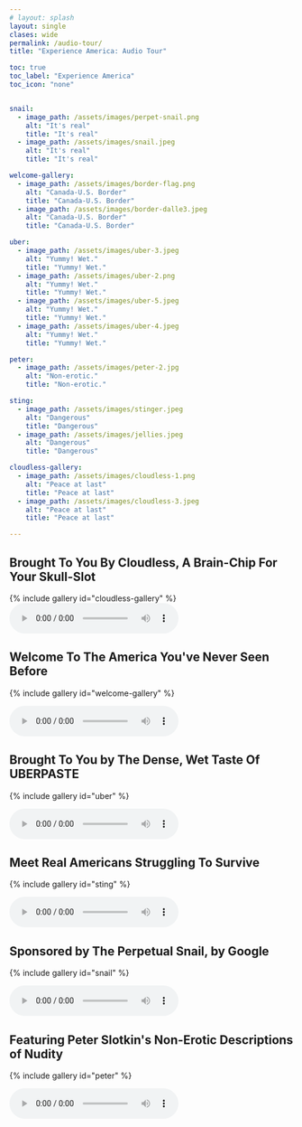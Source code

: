 ```yaml
---
# layout: splash
layout: single
clases: wide
permalink: /audio-tour/
title: "Experience America: Audio Tour"

toc: true
toc_label: "Experience America"
toc_icon: "none"


snail:
  - image_path: /assets/images/perpet-snail.png
    alt: "It's real"
    title: "It's real"
  - image_path: /assets/images/snail.jpeg
    alt: "It's real"
    title: "It's real"

welcome-gallery:
  - image_path: /assets/images/border-flag.png
    alt: "Canada-U.S. Border"
    title: "Canada-U.S. Border"
  - image_path: /assets/images/border-dalle3.jpeg
    alt: "Canada-U.S. Border"
    title: "Canada-U.S. Border"

uber:
  - image_path: /assets/images/uber-3.jpeg
    alt: "Yummy! Wet."
    title: "Yummy! Wet."
  - image_path: /assets/images/uber-2.png
    alt: "Yummy! Wet."
    title: "Yummy! Wet."
  - image_path: /assets/images/uber-5.jpeg
    alt: "Yummy! Wet."
    title: "Yummy! Wet."
  - image_path: /assets/images/uber-4.jpeg
    alt: "Yummy! Wet."
    title: "Yummy! Wet."

peter:
  - image_path: /assets/images/peter-2.jpg
    alt: "Non-erotic."
    title: "Non-erotic."

sting:
  - image_path: /assets/images/stinger.jpeg
    alt: "Dangerous"
    title: "Dangerous"
  - image_path: /assets/images/jellies.jpeg
    alt: "Dangerous"
    title: "Dangerous"

cloudless-gallery:
  - image_path: /assets/images/cloudless-1.png
    alt: "Peace at last"
    title: "Peace at last"
  - image_path: /assets/images/cloudless-3.jpeg
    alt: "Peace at last"
    title: "Peace at last"

---
```


## Brought To You By Cloudless, A Brain-Chip For Your Skull-Slot

{% include gallery id="cloudless-gallery" %}
<audio controls>
  <source src="https://docs.google.com/uc?export=download&id=1uqX4c-OHNil1AdNFIIqUEfmFWhkIEHq3">
</audio>

## Welcome To The America You've Never Seen Before

{% include gallery id="welcome-gallery" %}
<!-- consider putting the full intro here -->
<audio controls>
  <source src="https://docs.google.com/uc?export=download&id=17miEyQAHNd3j9oKWzAokbkoUfULmN8ae">
</audio>

## Brought To You by The Dense, Wet Taste Of UBERPASTE

{% include gallery id="uber" %}

<audio controls>
  <source src="https://docs.google.com/uc?export=download&id=11HTG68YwBaeAOKFeaQEeEXtv7gqn3R-4"> <!-- texas -->
</audio>

## Meet Real Americans Struggling To Survive

{% include gallery id="sting" %}

<audio controls>
  <source src="https://docs.google.com/uc?export=download&id=1pvrJNZY27yhJAvyI5etZNOm22cyzPS4m">
</audio>

## Sponsored by The Perpetual Snail, by Google

{% include gallery id="snail" %}

<audio controls>
  <source src="https://docs.google.com/uc?export=download&id=15s3ehn4rkU9IIF15D5erpw1-vk0CIv72"> <!-- perepetual snail -->
</audio>

## Featuring Peter Slotkin's Non-Erotic Descriptions of Nudity

{% include gallery id="peter" %}

<audio controls>
  <source src="https://docs.google.com/uc?export=download&id=1eqgk3dlfTs9AeabxZLZtxyYcFuGDkO66"> <!-- Peter Slotkikn -->
</audio>
